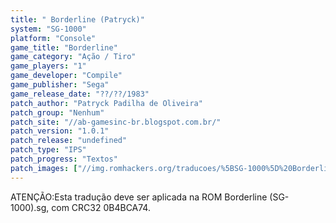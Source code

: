 ```yaml
---
title: " Borderline (Patryck)"
system: "SG-1000"
platform: "Console"
game_title: "Borderline"
game_category: "Ação / Tiro"
game_players: "1"
game_developer: "Compile"
game_publisher: "Sega"
game_release_date: "??/??/1983"
patch_author: "Patryck Padilha de Oliveira"
patch_group: "Nenhum"
patch_site: "//ab-gamesinc-br.blogspot.com.br/"
patch_version: "1.0.1"
patch_release: "undefined"
patch_type: "IPS"
patch_progress: "Textos"
patch_images: ["//img.romhackers.org/traducoes/%5BSG-1000%5D%20Borderline%20-%20Patryck%20-%201.png","//img.romhackers.org/traducoes/%5BSG-1000%5D%20Borderline%20-%20Patryck%20-%202.png","//img.romhackers.org/traducoes/%5BSG-1000%5D%20Borderline%20-%20Patryck%20-%203.png"]
---
```

ATENÇÃO:Esta tradução deve ser aplicada na ROM Borderline (SG-1000).sg, com CRC32 0B4BCA74.